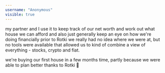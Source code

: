 ```yaml
---
username: "Anonymous"
visible: true
---
```


my partner and I use it to keep track of our net worth and work out what house we can afford and also just generally
keep an eye on how we're doing financially prior to Rotki we really had no idea where we were at, but no tools were
available that allowed us to kind of combine a view of everything - stocks, crypto and fiat.

we're buying our first house in a few months time, partly because we were able to plan better thanks to Rotki 🙂
